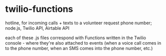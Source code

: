 # twilio-functions
hotline, for incoming calls + texts to a volunteer request phone number; node.js, Twilio API, Airtable API

each of these .js files correspond with Functions written in the Twilio console - where they're also attached to events (when a voice call comes in to the phone number, when an SMS comes into the phone number, etc.)
